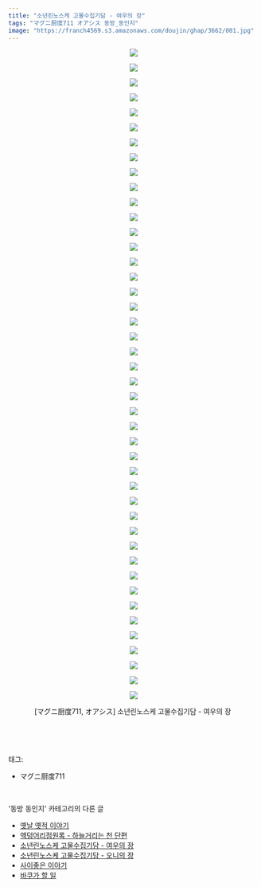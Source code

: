 ```yaml
---
title: "소년린노스케 고물수집기담 - 여우의 장"
tags: "マグニ厨度711 オアシス 동방_동인지"
image: "https://franch4569.s3.amazonaws.com/doujin/ghap/3662/001.jpg"
---
```

<div class="article">
<p style="text-align: center; clear: none; float: none;"><img src="{{ site.imgserver2 }}/ghap/3662/001.jpg"/></p>
<p style="text-align: center; clear: none; float: none;"><img src="{{ site.imgserver2 }}/ghap/3662/002.jpg"/></p>
<p style="text-align: center; clear: none; float: none;"><img src="{{ site.imgserver2 }}/ghap/3662/003.jpg"/></p>
<p style="text-align: center; clear: none; float: none;"><img src="{{ site.imgserver2 }}/ghap/3662/004.jpg"/></p>
<p style="text-align: center; clear: none; float: none;"><img src="{{ site.imgserver2 }}/ghap/3662/005.jpg"/></p>
<p style="text-align: center; clear: none; float: none;"><img src="{{ site.imgserver2 }}/ghap/3662/006.jpg"/></p>
<p style="text-align: center; clear: none; float: none;"><img src="{{ site.imgserver2 }}/ghap/3662/007.jpg"/></p>
<p style="text-align: center; clear: none; float: none;"><img src="{{ site.imgserver2 }}/ghap/3662/008.jpg"/></p>
<p style="text-align: center; clear: none; float: none;"><img src="{{ site.imgserver2 }}/ghap/3662/009.jpg"/></p>
<p style="text-align: center; clear: none; float: none;"><img src="{{ site.imgserver2 }}/ghap/3662/010.jpg"/></p>
<p style="text-align: center; clear: none; float: none;"><img src="{{ site.imgserver2 }}/ghap/3662/011.jpg"/></p>
<p style="text-align: center; clear: none; float: none;"><img src="{{ site.imgserver2 }}/ghap/3662/012.jpg"/></p>
<p style="text-align: center; clear: none; float: none;"><img src="{{ site.imgserver2 }}/ghap/3662/013.jpg"/></p>
<p style="text-align: center; clear: none; float: none;"><img src="{{ site.imgserver2 }}/ghap/3662/014.jpg"/></p>
<p style="text-align: center; clear: none; float: none;"><img src="{{ site.imgserver2 }}/ghap/3662/015.jpg"/></p>
<p style="text-align: center; clear: none; float: none;"><img src="{{ site.imgserver2 }}/ghap/3662/016.jpg"/></p>
<p style="text-align: center; clear: none; float: none;"><img src="{{ site.imgserver2 }}/ghap/3662/017.jpg"/></p>
<p style="text-align: center; clear: none; float: none;"><img src="{{ site.imgserver2 }}/ghap/3662/018.jpg"/></p>
<p style="text-align: center; clear: none; float: none;"><img src="{{ site.imgserver2 }}/ghap/3662/019.jpg"/></p>
<p style="text-align: center; clear: none; float: none;"><img src="{{ site.imgserver2 }}/ghap/3662/020.jpg"/></p>
<p style="text-align: center; clear: none; float: none;"><img src="{{ site.imgserver2 }}/ghap/3662/021.jpg"/></p>
<p style="text-align: center; clear: none; float: none;"><img src="{{ site.imgserver2 }}/ghap/3662/022.jpg"/></p>
<p style="text-align: center; clear: none; float: none;"><img src="{{ site.imgserver2 }}/ghap/3662/023.jpg"/></p>
<p style="text-align: center; clear: none; float: none;"><img src="{{ site.imgserver2 }}/ghap/3662/024.jpg"/></p>
<p style="text-align: center; clear: none; float: none;"><img src="{{ site.imgserver2 }}/ghap/3662/025.jpg"/></p>
<p style="text-align: center; clear: none; float: none;"><img src="{{ site.imgserver2 }}/ghap/3662/026.jpg"/></p>
<p style="text-align: center; clear: none; float: none;"><img src="{{ site.imgserver2 }}/ghap/3662/027.jpg"/></p>
<p style="text-align: center; clear: none; float: none;"><img src="{{ site.imgserver2 }}/ghap/3662/028.jpg"/></p>
<p style="text-align: center; clear: none; float: none;"><img src="{{ site.imgserver2 }}/ghap/3662/029.jpg"/></p>
<p style="text-align: center; clear: none; float: none;"><img src="{{ site.imgserver2 }}/ghap/3662/030.jpg"/></p>
<p style="text-align: center; clear: none; float: none;"><img src="{{ site.imgserver2 }}/ghap/3662/031.jpg"/></p>
<p style="text-align: center; clear: none; float: none;"><img src="{{ site.imgserver2 }}/ghap/3662/032.jpg"/></p>
<p style="text-align: center; clear: none; float: none;"><img src="{{ site.imgserver2 }}/ghap/3662/033.jpg"/></p>
<p style="text-align: center; clear: none; float: none;"><img src="{{ site.imgserver2 }}/ghap/3662/034.jpg"/></p>
<p style="text-align: center; clear: none; float: none;"><img src="{{ site.imgserver2 }}/ghap/3662/035.jpg"/></p>
<p style="text-align: center; clear: none; float: none;"><img src="{{ site.imgserver2 }}/ghap/3662/036.jpg"/></p>
<p style="text-align: center; clear: none; float: none;"><img src="{{ site.imgserver2 }}/ghap/3662/037.jpg"/></p>
<p style="text-align: center; clear: none; float: none;"><img src="{{ site.imgserver2 }}/ghap/3662/038.jpg"/></p>
<p style="text-align: center; clear: none; float: none;"><img src="{{ site.imgserver2 }}/ghap/3662/039.jpg"/></p>
<p style="text-align: center; clear: none; float: none;"><img src="{{ site.imgserver2 }}/ghap/3662/040.jpg"/></p>
<p style="text-align: center; clear: none; float: none;"><img src="{{ site.imgserver2 }}/ghap/3662/041.jpg"/></p>
<p style="text-align: center; clear: none; float: none;"><img src="{{ site.imgserver2 }}/ghap/3662/042.jpg"/></p>
<p style="text-align: center; clear: none; float: none;"><img src="{{ site.imgserver2 }}/ghap/3662/043.jpg"/></p>
<p style="text-align: center; clear: none; float: none;"><img src="{{ site.imgserver2 }}/ghap/3662/044.jpg"/></p>
<p style="text-align: center; clear: none; float: none;">[マグニ厨度711, オアシス] 소년린노스케 고물수집기담 - 여우의 장 </p>
<p><br/></p>
</div><br/>
<div class="tagTrail">
<p>태그: </p>
<ul>
<li>マグニ厨度711</li>
</ul>
</div><br/>
<div class="another">
<p>'동방 동인지' 카테고리의 다른 글</p>
<ul>
<li><a href="/ghap_3664">옛날 옛적 이야기</a></li>
<li><a href="/ghap_3663">액덩어리점원록 - 하늘거리는 천 단편</a></li>
<li><a href="/ghap_3662">소년린노스케 고물수집기담 - 여우의 장</a></li>
<li><a href="/ghap_3661">소년린노스케 고물수집기담 - 오니의 장</a></li>
<li><a href="/ghap_3655">사이좋은 이야기</a></li>
<li><a href="/ghap_3654">바쿠가 할 일</a></li>
</ul>
</div><br/>
<div class="cb_module cb_fluid">
<div class="cb_wrt cb_profile">
</div><!-- commentList close -->
</div><br/>
